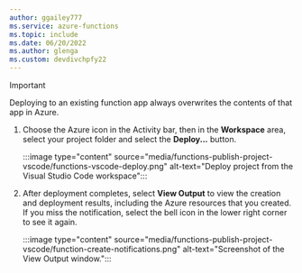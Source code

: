 ```yaml
---
author: ggailey777
ms.service: azure-functions
ms.topic: include
ms.date: 06/20/2022
ms.author: glenga
ms.custom: devdivchpfy22
---
```


> [!IMPORTANT]
> Deploying to an existing function app always overwrites the contents of that app in Azure.

1. Choose the Azure icon in the Activity bar, then in the **Workspace** area, select your project folder and select the **Deploy...** button.

    :::image type="content" source="media/functions-publish-project-vscode/functions-vscode-deploy.png" alt-text="Deploy project from the Visual Studio Code workspace":::

1. After deployment completes, select **View Output** to view the creation and deployment results, including the Azure resources that you created. If you miss the notification, select the bell icon in the lower right corner to see it again.

    :::image type="content" source="media/functions-publish-project-vscode/function-create-notifications.png" alt-text="Screenshot of the View Output window.":::
